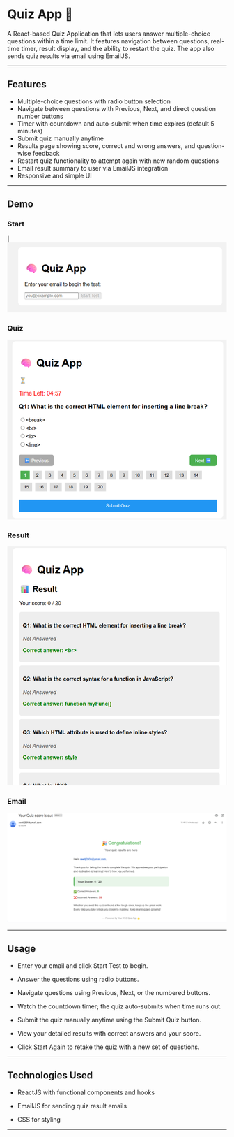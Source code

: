# Quiz App 🧠

A React-based Quiz Application that lets users answer multiple-choice questions within a time limit. It features navigation between questions, real-time timer, result display, and the ability to restart the quiz. The app also sends quiz results via email using EmailJS.

---

## Features

- Multiple-choice questions with radio button selection  
- Navigate between questions with Previous, Next, and direct question number buttons  
- Timer with countdown and auto-submit when time expires (default 5 minutes)  
- Submit quiz manually anytime  
- Results page showing score, correct and wrong answers, and question-wise feedback  
- Restart quiz functionality to attempt again with new random questions  
- Email result summary to user via EmailJS integration  
- Responsive and simple UI  

---

## Demo

### Start   
| ![Quiz App ](src/images/start.png) 

### Quiz  
![Quiz App ](src/images/quiz.png) 

### Result 
![Quiz App ](src/images/result.png) 

### Email
![Quiz App ](src/images/email.png) 

---

## Usage

- Enter your email and click Start Test to begin.

- Answer the questions using radio buttons.

- Navigate questions using Previous, Next, or the numbered buttons.

- Watch the countdown timer; the quiz auto-submits when time runs out.

- Submit the quiz manually anytime using the Submit Quiz button.

- View your detailed results with correct answers and your score.

- Click Start Again to retake the quiz with a new set of questions.

---

## Technologies Used

- ReactJS with functional components and hooks

- EmailJS for sending quiz result emails

- CSS for styling

---

